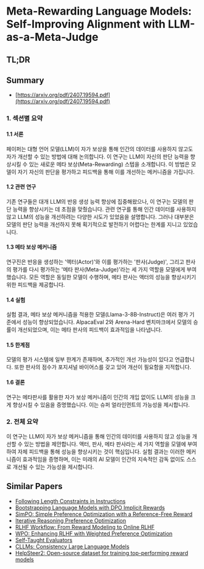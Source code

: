 # Meta-Rewarding Language Models: Self-Improving Alignment with LLM-as-a-Meta-Judge
## TL;DR
## Summary
- [https://arxiv.org/pdf/2407.19594.pdf](https://arxiv.org/pdf/2407.19594.pdf)

### 1. 섹션별 요약

#### 1.1 서론
페이퍼는 대형 언어 모델(LLM)이 자가 보상을 통해 인간의 데이터를 사용하지 않고도 자가 개선할 수 있는 방법에 대해 논의합니다. 이 연구는 LLM이 자신의 판단 능력을 향상시킬 수 있는 새로운 메타 보상(Meta-Rewarding) 스텝을 소개합니다. 이 방법은 모델이 자기 자신의 판단을 평가하고 피드백을 통해 이를 개선하는 메커니즘을 가집니다.

#### 1.2 관련 연구
기존 연구들은 대개 LLM의 반응 생성 능력 향상에 집중해왔으나, 이 연구는 모델의 판단 능력을 향상시키는 데 초점을 맞췄습니다. 관련 연구를 통해 인간 데이터를 사용하지 않고 LLM의 성능을 개선하려는 다양한 시도가 있었음을 설명합니다. 그러나 대부분은 모델의 판단 능력을 개선하지 못해 획기적으로 발전하기 어렵다는 한계를 지니고 있었습니다.

#### 1.3 메타 보상 메커니즘
연구진은 반응을 생성하는 '액터(Actor)'와 이를 평가하는 '판사(Judge)', 그리고 판사의 평가를 다시 평가하는 '메타 판사(Meta-Judge)'라는 세 가지 역할을 모델에게 부여했습니다. 모든 역할은 동일한 모델이 수행하며, 메타 판사는 액터의 성능을 향상시키기 위한 피드백을 제공합니다.

#### 1.4 실험
실험 결과, 메타 보상 메커니즘을 적용한 모델(Llama-3-8B-Instruct)은 여러 평가 기준에서 성능이 향상되었습니다. AlpacaEval 2와 Arena-Hard 벤치마크에서 모델의 승률이 개선되었으며, 이는 메타 판사의 피드백이 효과적임을 나타냅니다.

#### 1.5 한계점
모델의 평가 시스템에 일부 한계가 존재하며, 추가적인 개선 가능성이 있다고 언급합니다. 또한 판사의 점수가 포지셔널 바이어스를 갖고 있어 개선이 필요함을 지적합니다.

#### 1.6 결론
연구는 메타판사를 활용한 자가 보상 메커니즘이 인간의 개입 없이도 LLM의 성능을 크게 향상시킬 수 있음을 증명했습니다. 이는 슈퍼 얼라인먼트의 가능성을 제시합니다.

### 2. 전체 요약
이 연구는 LLM이 자가 보상 메커니즘을 통해 인간의 데이터를 사용하지 않고 성능을 개선할 수 있는 방법을 제안합니다. 액터, 판사, 메타 판사라는 세 가지 역할을 모델에 부여하여 자체 피드백을 통해 성능을 향상시키는 것이 핵심입니다. 실험 결과는 이러한 메커니즘이 효과적임을 증명하며, 이는 미래의 AI 모델이 인간의 지속적인 감독 없이도 스스로 개선될 수 있는 가능성을 제시합니다.

## Similar Papers
- [Following Length Constraints in Instructions](2406.17744.md)
- [Bootstrapping Language Models with DPO Implicit Rewards](2406.09760.md)
- [SimPO: Simple Preference Optimization with a Reference-Free Reward](2405.14734.md)
- [Iterative Reasoning Preference Optimization](2404.19733.md)
- [RLHF Workflow: From Reward Modeling to Online RLHF](2405.07863.md)
- [WPO: Enhancing RLHF with Weighted Preference Optimization](2406.11827.md)
- [Self-Taught Evaluators](2408.02666.md)
- [CLLMs: Consistency Large Language Models](2403.00835.md)
- [HelpSteer2: Open-source dataset for training top-performing reward models](2406.08673.md)
